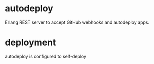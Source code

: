 autodeploy
==========

Erlang REST server to accept GitHub webhooks and autodeploy apps.

deployment
==========

autodeploy is configured to self-deploy


